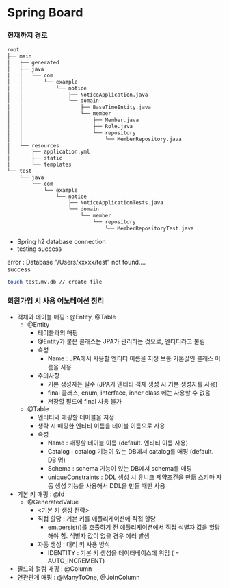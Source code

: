 # Spring Board

### 현재까지 경로
```bash
root
├── main
│   ├── generated
│   ├── java
│   │   └── com
│   │       └── example
│   │           └── notice
│   │               ├── NoticeApplication.java
│   │               └── domain
│   │                   ├── BaseTimeEntity.java
│   │                   └── member
│   │                       ├── Member.java
│   │                       ├── Role.java
│   │                       └── repository
│   │                           └── MemberRepository.java
│   └── resources
│       ├── application.yml
│       ├── static
│       └── templates
└── test
    └── java
        └── com
            └── example
                └── notice
                    ├── NoticeApplicationTests.java
                    └── domain
                        └── member
                            └── repository
                                └── MemberRepositoryTest.java
```


- Spring h2 database connection
- testing success

error : Database "/Users/xxxxx/test" not found.... <br>
success
```bash
touch test.mv.db // create file
```

### 회원가입 시 사용 어노테이션 정리
- 객체와 테이블 매핑 : @Entity, @Table
    - @Entity
        - 테이블과의 매핑
        - @Entity가 붙은 클래스는 JPA가 관리하는 것으로, 엔티티라고 불림
        - 속성
            - Name : JPA에서 사용할 엔티티 이름을 지정 보통 기본값인 클래스 이름을 사용
        - 주의사항
            - 기본 생성자는 필수 (JPA가 엔티티 객체 생성 시 기본 생성자를 사용)
            - final 클래스, enum, interface, inner class 에는 사용할 수 없음
            - 저장할 필드에 final 사용 불가
    - @Table
        - 엔티티와 매핑할 테이블을 지정
        - 생략 시 매핑한 엔티티 이름을 테이블 이름으로 사용
        - 속성
            - Name : 매핑할 테이블 이름 (default. 엔티티 이름 사용)
            - Catalog : catalog 기능이 있는 DB에서 catalog를 매핑 (default. DB 명)
            - Schema : schema 기능이 있는 DB에서 schema를 매핑
            - uniqueConstraints : DDL 생성 시 유니크 제약조건을 만듦 스키마 자동 생성 기능을 사용해서 DDL을 만들 때만 사용
- 기본 키 매핑 : @Id
    - @GeneratedValue
        - <기본 키 생성 전략>
        - 직접 할당 : 기본 키를 애플리케이션에 직접 할당
            - em.persist()를 호출하기 전 애플리케이션에서 직접 식별자 값을 할당해야 함. 식별자 값이 없을 경우 에러 발생
        - 자동 생성 : 대리 키 사용 방식
            - IDENTITY : 기본 키 생성을 데이터베이스에 위임 ( = AUTO_INCREMENT)
- 필드와 컬럼 매핑 : @Column
- 연관관계 매핑 : @ManyToOne, @JoinColumn
